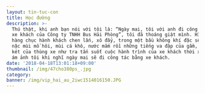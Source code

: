 ```yaml
---
layout: tin-tuc-con
title: Học đường
description: >-
  Thú thật, khi anh bạn nói với tôi là: “Ngày mai, tôi với anh đi công tác bằng
  xe khách của Công ty TNHH Bus Hải Phòng”, tôi đã thoáng giật mình. Hình ảnh
  hàng chục hành khách chen lấn, xô đẩy, trong một bầu không khí đặc sệt, nồng
  nặc mùi mồ hôi, mùi cá khô, nước mắm rồi những tiếng va đập của gầm, tiếng cót
  két của thùng xe như tra tấn suốt cuộc hành trình của xe khách thời xa xưa, cứ
  ám ảnh tôi khi nghĩ ngày mai sẽ đi công tác bằng xe khách.
date: '2018-04-18T13:01:18+09:00'
thumbnail: /img/47cho380ps_.jpg
category: 
banner: /img/vip_hai_au_2iwc1514016150.JPG
---
```

